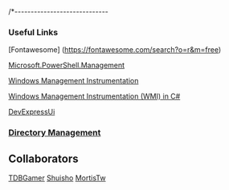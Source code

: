 ﻿

/*-----------------------------
### Useful Links
[Fontawesome] (https://fontawesome.com/search?o=r&m=free)

[Microsoft.PowerShell.Management](https://learn.microsoft.com/en-us/powershell/module/microsoft.powershell.management/?view=powershell-5.1)

[Windows Management Instrumentation](https://learn.microsoft.com/en-us/windows/win32/wmisdk/wmi-start-page)

[Windows Management Instrumentation (WMI) in C#](https://www.codeproject.com/Articles/18146/Windows-Management-Instrumentation-WMI-in-C)

[DevExpressUi](https://www.devexpress.com/Products/NET/Controls/WinForms/)


### [Directory Management](https://learn.microsoft.com/es-es/dotnet/api/system.io.directory?view=netframework-4.8.1)




## Collaborators
[TDBGamer](https://github.com/tbd-develop) [Shuisho](https://github.com/Shuisho10) [MortisTw]()

